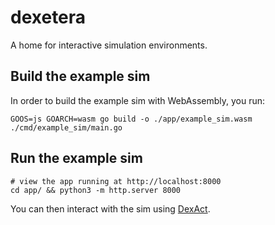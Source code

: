 # dexetera

A home for interactive simulation environments.

## Build the example sim

In order to build the example sim with WebAssembly, you run:

```shell
GOOS=js GOARCH=wasm go build -o ./app/example_sim.wasm ./cmd/example_sim/main.go 
```

## Run the example sim

```shell
# view the app running at http://localhost:8000
cd app/ && python3 -m http.server 8000
```

You can then interact with the sim using [DexAct](https://pypi.org/project/dexact/).
